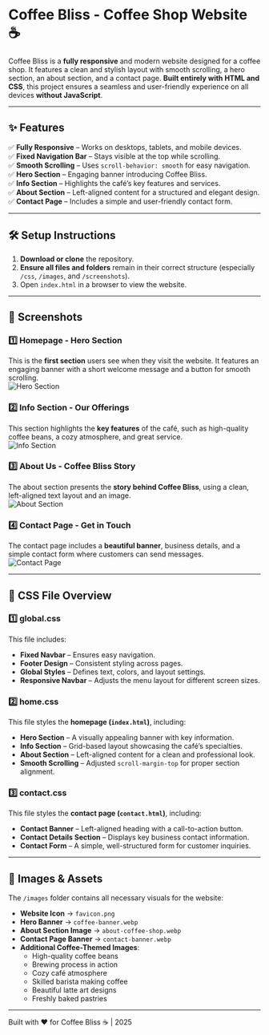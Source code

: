 # Coffee Bliss - Coffee Shop Website ☕  

Coffee Bliss is a **fully responsive** and modern website designed for a coffee shop. It features a clean and stylish layout with smooth scrolling, a hero section, an about section, and a contact page. **Built entirely with HTML and CSS**, this project ensures a seamless and user-friendly experience on all devices **without JavaScript**.  

---

## ✨ Features  

✅ **Fully Responsive** – Works on desktops, tablets, and mobile devices.  
✅ **Fixed Navigation Bar** – Stays visible at the top while scrolling.  
✅ **Smooth Scrolling** – Uses `scroll-behavior: smooth` for easy navigation.  
✅ **Hero Section** – Engaging banner introducing Coffee Bliss.  
✅ **Info Section** – Highlights the café’s key features and services.  
✅ **About Section** – Left-aligned content for a structured and elegant design.  
✅ **Contact Page** – Includes a simple and user-friendly contact form.  

---

## 🛠️ Setup Instructions  

1. **Download or clone** the repository.  
2. **Ensure all files and folders** remain in their correct structure (especially `/css`, `/images`, and `/screenshots`).  
3. Open `index.html` in a browser to view the website.  

---

## 📸 Screenshots  

### **1️⃣ Homepage - Hero Section**  
This is the **first section** users see when they visit the website. It features an engaging banner with a short welcome message and a button for smooth scrolling.  
![Hero Section](https://github.com/user-attachments/assets/40524c68-1848-4782-a68d-18ae91627bb3)

### **2️⃣ Info Section - Our Offerings**  
This section highlights the **key features** of the café, such as high-quality coffee beans, a cozy atmosphere, and great service.  
![Info Section](https://github.com/user-attachments/assets/d37fbf9c-8310-4bc5-98eb-3d0d47d0d199) 

### **3️⃣ About Us - Coffee Bliss Story**  
The about section presents the **story behind Coffee Bliss**, using a clean, left-aligned text layout and an image.  
![About Section](https://github.com/user-attachments/assets/e42eed3b-6ac4-48e5-9e8e-7b9241064578)  

### **4️⃣ Contact Page - Get in Touch**  
The contact page includes a **beautiful banner**, business details, and a simple contact form where customers can send messages.  
![Contact Page](https://github.com/user-attachments/assets/94101294-df87-4949-bb1c-b5e920e60c4a)  

---

## 📄 CSS File Overview  

### 1️⃣ **global.css**  
This file includes:  
- **Fixed Navbar** – Ensures easy navigation.  
- **Footer Design** – Consistent styling across pages.  
- **Global Styles** – Defines text, colors, and layout settings.  
- **Responsive Navbar** – Adjusts the menu layout for different screen sizes.  

### 2️⃣ **home.css**  
This file styles the **homepage (`index.html`)**, including:  
- **Hero Section** – A visually appealing banner with key information.  
- **Info Section** – Grid-based layout showcasing the café’s specialties.  
- **About Section** – Left-aligned content for a clean and professional look.  
- **Smooth Scrolling** – Adjusted `scroll-margin-top` for proper section alignment.  

### 3️⃣ **contact.css**  
This file styles the **contact page (`contact.html`)**, including:  
- **Contact Banner** – Left-aligned heading with a call-to-action button.  
- **Contact Details Section** – Displays key business contact information.  
- **Contact Form** – A simple, well-structured form for customer inquiries.  

---

## 📸 Images & Assets  

The `/images` folder contains all necessary visuals for the website:  
- **Website Icon** → `favicon.png`  
- **Hero Banner** → `coffee-banner.webp`  
- **About Section Image** → `about-coffee-shop.webp`  
- **Contact Page Banner** → `contact-banner.webp`  
- **Additional Coffee-Themed Images**:  
  - High-quality coffee beans  
  - Brewing process in action  
  - Cozy café atmosphere  
  - Skilled barista making coffee  
  - Beautiful latte art designs  
  - Freshly baked pastries  

---

Built with ❤️ for Coffee Bliss ☕ | 2025  
